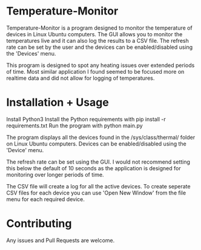# Temperature-Monitor

Temperature-Monitor is a program designed to monitor the temperature of devices in Linux Ubuntu computers. The GUI allows you to monitor the temperatures live and it can also log the results to a CSV file. The refresh rate can be set by the user and the devices can be enabled/disabled using the 'Devices' menu.

This program is designed to spot any heating issues over extended periods of time. Most similar application I found seemed to be focused more on realtime data and did not allow for logging of temperatures. 

# Installation + Usage

Install Python3
Install the Python requirements with pip install -r requirements.txt
Run the program with python main.py

The program displays all the devices found in the /sys/class/thermal/ folder on Linux Ubuntu computers. Devices can be enabled/disabled using the 'Device' menu.

The refresh rate can be set using the GUI. I would not recommend setting this below the default of 10 seconds as the application is designed for monitoring over longer periods of time.

The CSV file will create a log for all the active devices. To create seperate CSV files for each device you can use 'Open New Window' from the file menu for each required device. 

# Contributing

Any issues and Pull Requests are welcome. 




